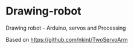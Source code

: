 Drawing-robot
=============

Drawing robot - Arduino, servos and Processing

Based on https://github.com/nkint/TwoServoArm